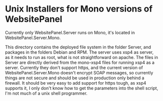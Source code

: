 Unix Installers for Mono versions of WebsitePanel
====================================

Currently only WebsitePanel.Server runs on Mono, it's located in WebsitePanel.Server.Mono.

This directory contains the deployed file system in the folder Server, and packages in the folders Debian and RPM.
The server uses xsp4 as server, as it needs to run as root, what is not straightforward on apache.
The files in Server are directly derived from the mono-xsp4 files for running xsp4 as a server.
Currently they don't support https, and the current version of WebsitePanel.Server.Mono doesn't encrypt SOAP messages,
so currently things are not secure and should be used in production only behind a firewall. It should be very easy to add
support for https tough, as xsp4 supports it, I only don't know how to get the parameters into the shell script, I'm not much of
a unix shell programmer.